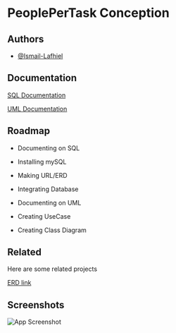 
# PeoplePerTask Conception



## Authors

- [@Ismail-Lafhiel](https://www.github.com/Ismail-Lafhiel)


## Documentation

[SQL Documentation](https://www.w3schools.com/sql/)

[UML Documentation](https://www.ibm.com/docs/en/dma?topic=diagrams-uml)


## Roadmap

- Documenting on SQL

- Installing mySQL

- Making URL/ERD

- Integrating Database

- Documenting on UML

- Creating UseCase

- Creating Class Diagram



## Related

Here are some related projects

[ERD link](https://drawsql.app/teams/the-homelander/diagrams/peoplepertask)


## Screenshots

![App Screenshot](https://i.ibb.co/ZLkkcZ0/Use-Case-Diagram.jpg)

